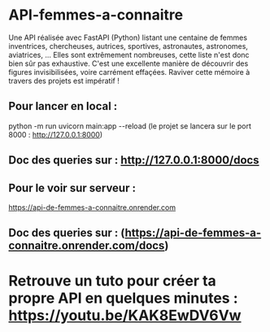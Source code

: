 # API-femmes-a-connaitre
Une API réalisée avec FastAPI (Python) listant une centaine de femmes inventrices, chercheuses, autrices, sportives, astronautes, astronomes, aviatrices, ...
Elles sont extrêmement nombreuses, cette liste n'est donc bien sûr pas exhaustive. C'est une excellente manière de découvrir des figures invisibilisées, voire carrément effaçées. Raviver cette mémoire à travers des projets est impératif !

## Pour lancer en local :

python -m run uvicorn main:app --reload
(le projet se lancera sur le port 8000 : http://127.0.0.1:8000)

## Doc des queries sur : http://127.0.0.1:8000/docs

## Pour le voir sur serveur :

https://api-de-femmes-a-connaitre.onrender.com
## Doc des queries sur : (https://api-de-femmes-a-connaitre.onrender.com/docs)



# Retrouve un tuto pour créer ta propre API en quelques minutes : https://youtu.be/KAK8EwDV6Vw
